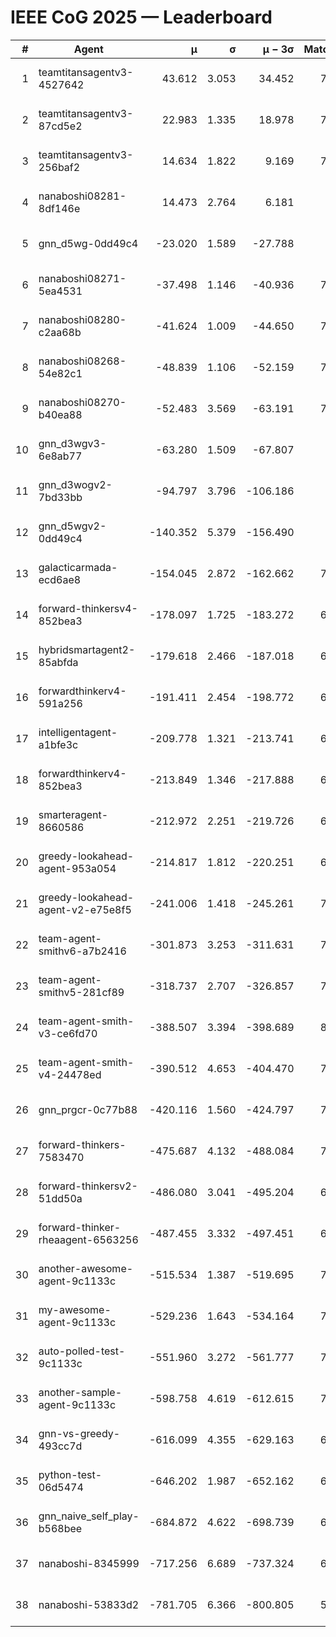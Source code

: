 # IEEE CoG 2025 — Leaderboard

| # | Agent | μ | σ | μ − 3σ | Matches | Updated |
|---:|---|---:|---:|---:|---:|---|
| 1 | teamtitansagentv3-4527642 | 43.612 | 3.053 | 34.452 | 7956 | 2025-08-30 16:41 |
| 2 | teamtitansagentv3-87cd5e2 | 22.983 | 1.335 | 18.978 | 7220 | 2025-08-30 16:41 |
| 3 | teamtitansagentv3-256baf2 | 14.634 | 1.822 | 9.169 | 7576 | 2025-08-30 16:41 |
| 4 | nanaboshi08281-8df146e | 14.473 | 2.764 | 6.181 | 296 | 2025-08-30 16:41 |
| 5 | gnn_d5wg-0dd49c4 | -23.020 | 1.589 | -27.788 | 160 | 2025-08-30 16:41 |
| 6 | nanaboshi08271-5ea4531 | -37.498 | 1.146 | -40.936 | 7898 | 2025-08-30 16:41 |
| 7 | nanaboshi08280-c2aa68b | -41.624 | 1.009 | -44.650 | 7318 | 2025-08-30 16:41 |
| 8 | nanaboshi08268-54e82c1 | -48.839 | 1.106 | -52.159 | 7360 | 2025-08-30 16:41 |
| 9 | nanaboshi08270-b40ea88 | -52.483 | 3.569 | -63.191 | 7740 | 2025-08-30 16:41 |
| 10 | gnn_d3wgv3-6e8ab77 | -63.280 | 1.509 | -67.807 | 178 | 2025-08-30 16:41 |
| 11 | gnn_d3wogv2-7bd33bb | -94.797 | 3.796 | -106.186 | 276 | 2025-08-30 16:41 |
| 12 | gnn_d5wgv2-0dd49c4 | -140.352 | 5.379 | -156.490 | 246 | 2025-08-30 16:41 |
| 13 | galacticarmada-ecd6ae8 | -154.045 | 2.872 | -162.662 | 7340 | 2025-08-30 16:41 |
| 14 | forward-thinkersv4-852bea3 | -178.097 | 1.725 | -183.272 | 6232 | 2025-08-30 16:41 |
| 15 | hybridsmartagent2-85abfda | -179.618 | 2.466 | -187.018 | 6541 | 2025-08-30 16:41 |
| 16 | forwardthinkerv4-591a256 | -191.411 | 2.454 | -198.772 | 6370 | 2025-08-30 16:41 |
| 17 | intelligentagent-a1bfe3c | -209.778 | 1.321 | -213.741 | 6526 | 2025-08-30 16:41 |
| 18 | forwardthinkerv4-852bea3 | -213.849 | 1.346 | -217.888 | 6428 | 2025-08-30 16:41 |
| 19 | smarteragent-8660586 | -212.972 | 2.251 | -219.726 | 6167 | 2025-08-30 16:41 |
| 20 | greedy-lookahead-agent-953a054 | -214.817 | 1.812 | -220.251 | 6944 | 2025-08-30 16:41 |
| 21 | greedy-lookahead-agent-v2-e75e8f5 | -241.006 | 1.418 | -245.261 | 7776 | 2025-08-30 16:41 |
| 22 | team-agent-smithv6-a7b2416 | -301.873 | 3.253 | -311.631 | 7940 | 2025-08-30 16:41 |
| 23 | team-agent-smithv5-281cf89 | -318.737 | 2.707 | -326.857 | 7980 | 2025-08-30 16:41 |
| 24 | team-agent-smith-v3-ce6fd70 | -388.507 | 3.394 | -398.689 | 8618 | 2025-08-30 16:41 |
| 25 | team-agent-smith-v4-24478ed | -390.512 | 4.653 | -404.470 | 7398 | 2025-08-30 16:41 |
| 26 | gnn_prgcr-0c77b88 | -420.116 | 1.560 | -424.797 | 7050 | 2025-08-30 16:41 |
| 27 | forward-thinkers-7583470 | -475.687 | 4.132 | -488.084 | 7680 | 2025-08-30 16:41 |
| 28 | forward-thinkersv2-51dd50a | -486.080 | 3.041 | -495.204 | 6968 | 2025-08-30 16:41 |
| 29 | forward-thinker-rheaagent-6563256 | -487.455 | 3.332 | -497.451 | 6668 | 2025-08-30 16:41 |
| 30 | another-awesome-agent-9c1133c | -515.534 | 1.387 | -519.695 | 7160 | 2025-08-30 16:41 |
| 31 | my-awesome-agent-9c1133c | -529.236 | 1.643 | -534.164 | 7560 | 2025-08-30 16:41 |
| 32 | auto-polled-test-9c1133c | -551.960 | 3.272 | -561.777 | 7760 | 2025-08-30 16:41 |
| 33 | another-sample-agent-9c1133c | -598.758 | 4.619 | -612.615 | 7860 | 2025-08-30 16:41 |
| 34 | gnn-vs-greedy-493cc7d | -616.099 | 4.355 | -629.163 | 6520 | 2025-08-30 16:41 |
| 35 | python-test-06d5474 | -646.202 | 1.987 | -652.162 | 6550 | 2025-08-30 16:41 |
| 36 | gnn_naive_self_play-b568bee | -684.872 | 4.622 | -698.739 | 6460 | 2025-08-30 16:41 |
| 37 | nanaboshi-8345999 | -717.256 | 6.689 | -737.324 | 6690 | 2025-08-30 16:41 |
| 38 | nanaboshi-53833d2 | -781.705 | 6.366 | -800.805 | 5670 | 2025-08-30 16:41 |
